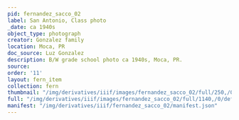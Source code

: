 ```yaml
---
pid: fernandez_sacco_02
label: San Antonio, Class photo
_date: ca 1940s
object_type: photograph
creator: Gonzalez family
location: Moca, PR
doc_source: Luz Gonzalez
description: B/W grade school photo ca 1940s, Moca, PR.
source: 
order: '11'
layout: fern_item
collection: fern
thumbnail: "/img/derivatives/iiif/images/fernandez_sacco_02/full/250,/0/default.jpg"
full: "/img/derivatives/iiif/images/fernandez_sacco_02/full/1140,/0/default.jpg"
manifest: "/img/derivatives/iiif/fernandez_sacco_02/manifest.json"
---
```

